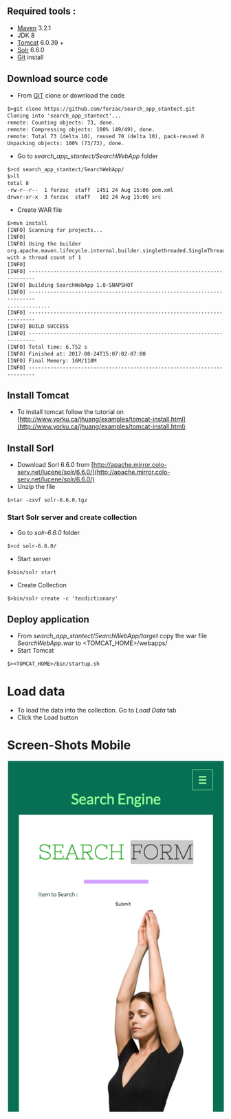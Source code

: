 
## Required tools :
* [Maven](https://maven.apache.org/) 3.2.1
* JDK 8
* [Tomcat](https://tomcat.apache.org/download-70.cgi) 6.0.39 +
* [Solr](http://www.apache.org/dyn/closer.lua/lucene/solr/6.6.0) 6.6.0
* [Git](https://www.atlassian.com/git/tutorials/install-git) install

## Download source code
* From [GIT](https://github.com/ferzac/search_app_stantect.git) clone or download the code
```
$>git clone https://github.com/ferzac/search_app_stantect.git
Cloning into 'search_app_stantect'...
remote: Counting objects: 73, done.
remote: Compressing objects: 100% (49/49), done.
remote: Total 73 (delta 10), reused 70 (delta 10), pack-reused 0
Unpacking objects: 100% (73/73), done.
```
* Go to *search_app_stantect/SearchWebApp* folder
```
$>cd search_app_stantect/SearchWebApp/
$>ll
total 8
-rw-r--r--  1 ferzac  staff  1451 24 Aug 15:06 pom.xml
drwxr-xr-x  3 ferzac  staff   102 24 Aug 15:06 src
```
* Create WAR file
```
$>mvn install
[INFO] Scanning for projects...
[INFO]
[INFO] Using the builder org.apache.maven.lifecycle.internal.builder.singlethreaded.SingleThreadedBuilder with a thread count of 1
[INFO]                                                                         
[INFO] ------------------------------------------------------------------------
[INFO] Building SearchWebApp 1.0-SNAPSHOT
[INFO] ------------------------------------------------------------------------
..............
[INFO] ------------------------------------------------------------------------
[INFO] BUILD SUCCESS
[INFO] ------------------------------------------------------------------------
[INFO] Total time: 6.752 s
[INFO] Finished at: 2017-08-24T15:07:02-07:00
[INFO] Final Memory: 16M/118M
[INFO] ------------------------------------------------------------------------
```
## Install Tomcat
* To install tomcat follow the tutorial on [http://www.yorku.ca/jhuang/examples/tomcat-install.html](http://www.yorku.ca/jhuang/examples/tomcat-install.html)

## Install Sorl
* Download Sorl 6.6.0 from [http://apache.mirror.colo-serv.net/lucene/solr/6.6.0/](http://apache.mirror.colo-serv.net/lucene/solr/6.6.0/)
* Unzip the file
```
$>tar -zxvf solr-6.6.0.tgz
```
### Start Solr server and create collection
* Go to *solr-6.6.0* folder
```
$>cd solr-6.6.0/
```
* Start server
```
$>bin/solr start
```
* Create Collection
```
$>bin/solr create -c 'tecdictionary'
```

## Deploy application
* From *search_app_stantect/SearchWebApp/target* copy the war file *SearchWebApp.war* to <TOMCAT_HOME>/webapps/
* Start Tomcat
```
$><TOMCAT_HOME>/bin/startup.sh
```

# Load data
* To load the data into the collection. Go to *Load Data* tab
* Click the Load button 

# Screen-Shots Mobile
![Mobile](SearchApp_Mobile.png)
